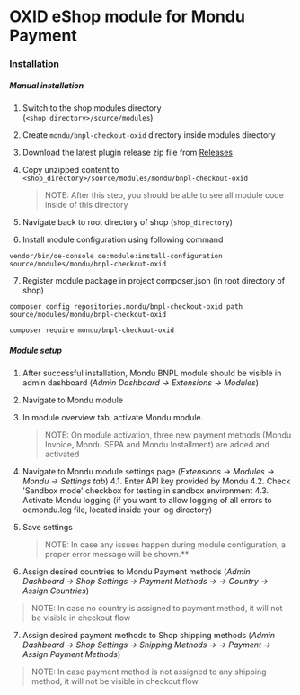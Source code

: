 # OXID eShop module for Mondu Payment

### Installation

##### Manual installation

1. Switch to the shop modules directory (`<shop_directory>/source/modules`)

2. Create `mondu/bnpl-checkout-oxid` directory inside modules directory

3. Download the latest plugin release zip file from [Releases](https://github.com/mondu-ai/bnpl-checkout-oxid/releases)

4. Copy unzipped content to `<shop_directory>/source/modules/mondu/bnpl-checkout-oxid`

    > NOTE: After this step, you should be able to see all module code inside of this directory

5. Navigate back to root directory of shop (`shop_directory`)
6. Install module configuration using following command

```
vendor/bin/oe-console oe:module:install-configuration source/modules/mondu/bnpl-checkout-oxid
```

7. Register module package in project composer.json (in root directory of shop)

```
composer config repositories.mondu/bnpl-checkout-oxid path source/modules/mondu/bnpl-checkout-oxid

composer require mondu/bnpl-checkout-oxid
```

##### Module setup

1. After successful installation, Mondu BNPL module should be visible in admin dashboard (_Admin Dashboard -> Extensions -> Modules_)
2. Navigate to Mondu module
3. In module overview tab, activate Mondu module.

    > NOTE: On module activation, three new payment methods (Mondu Invoice, Mondu SEPA and Mondu Installment) are added and activated

4. Navigate to Mondu module settings page (_Extensions -> Modules -> Mondu -> Settings tab_)
   4.1. Enter API key provided by Mondu
   4.2. Check 'Sandbox mode' checkbox for testing in sandbox environment
   4.3. Activate Mondu logging (if you want to allow logging of all errors to oemondu.log file, located inside your log directory)

5. Save settings

    > NOTE: In case any issues happen during module configuration, a proper error message will be shown.\*\*

6. Assign desired countries to Mondu Payment methods (_Admin Dashboard -> Shop Settings -> Payment Methods -> <desired Mondu payment method> -> Country -> Assign Countries_)

> NOTE: In case no country is assigned to payment method, it will not be visible in checkout flow

7. Assign desired payment methods to Shop shipping methods (_Admin Dashboard -> Shop Settings -> Shipping Methods -> <desired shipping method> -> Payment -> Assign Payment Methods_)

> NOTE: In case payment method is not assigned to any shipping method, it will not be visible in checkout flow
